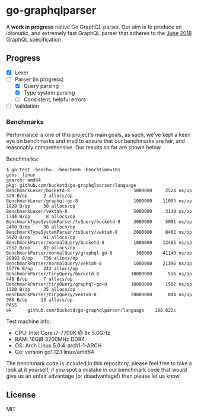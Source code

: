 # go-graphqlparser

A **work in progress** native Go GraphQL parser. Our aim is to produce an idiomatic, and extremely 
fast GraphQL parser that adheres to the [June 2018][1] GraphQL specification.

## Progress

* [x] Lexer
* [ ] Parser (in progress)
    * [x] Query parsing
    * [x] Type system parsing
    * [ ] Consistent, helpful errors
* [ ] Validation

### Benchmarks

Performance is one of this project's main goals, as such, we've kept a keen eye on benchmarks and 
tried to ensure that our benchmarks are fair, and reasonably comprehensive. Our results so far are
shown below.

Benchmarks:

```
$ go test -bench=. -benchmem -benchtime=10s
goos: linux
goarch: amd64
pkg: github.com/bucketd/go-graphqlparser/language
BenchmarkLexer/bucketd-8                        5000000     2524 ns/op      320 B/op      2 allocs/op
BenchmarkLexer/graphql-go-8                     1000000    11003 ns/op     1828 B/op     30 allocs/op
BenchmarkLexer/vektah-8                         5000000     3149 ns/op     1744 B/op      8 allocs/op
BenchmarkTypeSystemParser/tsQuery/bucketd-8     3000000     5001 ns/op     2480 B/op     38 allocs/op
BenchmarkTypeSystemParser/tsQuery/vektah-8      2000000     8462 ns/op     5920 B/op     91 allocs/op
BenchmarkParser/normalQuery/bucketd-8           1000000    12485 ns/op     7552 B/op     82 allocs/op
BenchmarkParser/normalQuery/graphql-go-8         300000    41140 ns/op    26983 B/op    736 allocs/op
BenchmarkParser/normalQuery/vektah-8            1000000    21396 ns/op    15776 B/op    243 allocs/op
BenchmarkParser/tinyQuery/bucketd-8            30000000      516 ns/op      448 B/op      7 allocs/op
BenchmarkParser/tinyQuery/graphql-go-8         10000000     1502 ns/op     1320 B/op     35 allocs/op
BenchmarkParser/tinyQuery/vektah-8             20000000      894 ns/op      968 B/op     13 allocs/op
PASS
ok  	github.com/bucketd/go-graphqlparser/language	188.622s
```

Test machine info:

* CPU: Intel Core i7-7700K @ 8x 5.0GHz
* RAM: 16GiB 3200MHz DDR4
* OS: Arch Linux 5.0.4-arch1-1-ARCH
* Go: version go1.12.1 linux/amd64

The benchmark code is included in this repository, please feel free to take a look at it yourself,
if you spot a mistake in our benchmark code that would give us an unfair advantage (or 
disadvantage!) then please let us know.

## License

MIT

[1]: http://facebook.github.io/graphql/June2018/
